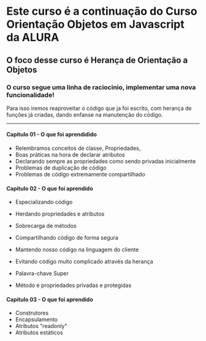 

# Este curso é a continuação do Curso Orientação Objetos em Javascript da ALURA

## O foco desse curso é Herança de Orientação a Objetos 

### O curso segue uma linha de raciocinio, implementar uma nova funcionalidade!
Para isso iremos reaproveitar o código que ja foi escrito, com herança de funções já criadas, 
dando enfanse na manutenção do código.

-   - -  -  - - - - -  - - -- ------------------------------------------

#### Capitulo 01 - O que foi aprendidido
 - Relembramos conceitos de classe, Propriedades,
 - Boas práticas na hora de declarar atributos
 - Declarando sempre as propriedades como sendo privadas inicialmente
 - Problemas de duplicação de código
 - Problemas de código extremamente compartilhado


#### Capitulo 02 - O que foi aprendido 
 - Especializando código

 - Herdando propriedades e atributos

 - Sobrecarga de métodos

 - Compartilhando código de forma segura

 - Mantendo nosso código na linguagem do cliente

 - Evitando código muito complicado através da herança

 - Palavra-chave Super

 - Método e propriedades privadas e protegidas

#### Capitulo 03 - O que foi aprendido 
- Construtores
- Encapsulamento
- Atributos "readonly"
- Atributos estáticos